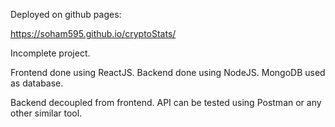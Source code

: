 Deployed on github pages:

https://soham595.github.io/cryptoStats/

Incomplete project.

Frontend done using ReactJS.
Backend done using NodeJS.
MongoDB used as database.

Backend decoupled from frontend.
API can be tested using Postman or any other similar tool.
